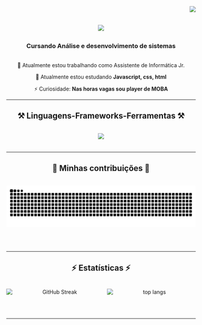 <img align="right" src="https://visitor-badge.laobi.icu/badge?page_id=dev-MarkOS.dev-MarkOS" />

<h1 align="center">
    <img src="https://readme-typing-svg.herokuapp.com/?font=Righteous&size=35&center=true&vCenter=true&width=500&height=70&duration=4000&lines=bem+vindo!+👋;+me+chamo+Marcos+Fernando!;" />
</h1>

<h3 align="center">Cursando Análise e desenvolvimento de sistemas</h3>

<br/>

<div align="center">
  🔭 Atualmente estou trabalhando como Assistente de Informática Jr.
  
  🌱 Atualmente estou estudando **Javascript, css, html**
  
  ⚡ Curiosidade: **Nas horas vagas sou player de MOBA**
</div>

<hr/>

<h2 align="center">⚒️ Linguagens-Frameworks-Ferramentas ⚒️</h2>

<br/>

<div align="center">
    <img src="https://skillicons.dev/icons?i=html,css,vscode,github,figma,git" />
</div>

<br/>
<hr/>

<div align="center">
  <h2>🐍 Minhas contribuições 🐍</h2>
  <br>
  <img alt="snake eating my contributions" src="https://raw.githubusercontent.com/dev-MarkOS/dev-MarkOS/output/github-contribution-grid-snake-dark.svg" />
  
  <br/><br/>
</div>

<hr/>

<h2 align="center">⚡ Estatísticas ⚡</h2>

<br>

<div align="center" style="display: flex; justify-content: center;">
  <img width="410" src="https://streak-stats.demolab.com/?user=dev-MarkOS&count_private=false&theme=react&border_radius=10&locale=pt_BR" alt="GitHub Streak" />
  <img width="360" src="https://github-readme-stats.vercel.app/api/top-langs/?username=dev-MarkOS&langs_count=8&layout=compact&theme=react&count_private=true&border_radius=10&size_weight=0.5&count_weight=0.5&exclude_repo=github-readme-stats" alt="top langs" />
</div>

<br/><br/>
<hr/>

